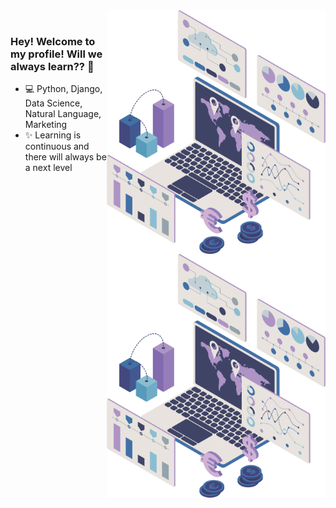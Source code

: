 

<img align="right" src="https://github.com/ricardolopespires/ricardolopespires/blob/master/banner-github.png" width="350"/>


<br/>

### Hey! Welcome to my profile! Will we always learn?? 👋

- 💻 Python, Django, Data Science, Natural Language, Marketing
- ✨ Learning is continuous and there will always be a next level
<!--
**ricardolopespires/ricardolopespires** is a ✨ _special_ ✨ repository because its `README.md` (this file) appears on your GitHub profile.

Here are some ideas to get you started:

- 🔭 I’m currently working on ...
- 🌱 I’m currently learning ...
- 👯 I’m looking to collaborate on ...
- 🤔 I’m looking for help with ...
- 💬 Ask me about ...
- 📫 How to reach me: ...
- 😄 Pronouns: ...
- ⚡ Fun fact: ...
-->

<img align="right" src="https://github.com/ricardolopespires/ricardolopespires/blob/master/banner-github.png" width="350"/>
